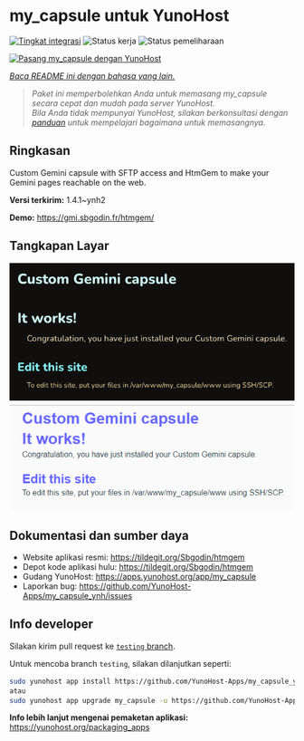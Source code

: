 <!--
N.B.: README ini dibuat secara otomatis oleh <https://github.com/YunoHost/apps/tree/master/tools/readme_generator>
Ini TIDAK boleh diedit dengan tangan.
-->

# my_capsule untuk YunoHost

[![Tingkat integrasi](https://dash.yunohost.org/integration/my_capsule.svg)](https://ci-apps.yunohost.org/ci/apps/my_capsule/) ![Status kerja](https://ci-apps.yunohost.org/ci/badges/my_capsule.status.svg) ![Status pemeliharaan](https://ci-apps.yunohost.org/ci/badges/my_capsule.maintain.svg)

[![Pasang my_capsule dengan YunoHost](https://install-app.yunohost.org/install-with-yunohost.svg)](https://install-app.yunohost.org/?app=my_capsule)

*[Baca README ini dengan bahasa yang lain.](./ALL_README.md)*

> *Paket ini memperbolehkan Anda untuk memasang my_capsule secara cepat dan mudah pada server YunoHost.*  
> *Bila Anda tidak mempunyai YunoHost, silakan berkonsultasi dengan [panduan](https://yunohost.org/install) untuk mempelajari bagaimana untuk memasangnya.*

## Ringkasan

Custom Gemini capsule with SFTP access and HtmGem to make your Gemini pages reachable on the web.


**Versi terkirim:** 1.4.1~ynh2

**Demo:** <https://gmi.sbgodin.fr/htmgem/>

## Tangkapan Layar

![Tangkapan Layar pada my_capsule](./doc/screenshots/screenshot1.png)
![Tangkapan Layar pada my_capsule](./doc/screenshots/screenshot2.png)

## Dokumentasi dan sumber daya

- Website aplikasi resmi: <https://tildegit.org/Sbgodin/htmgem>
- Depot kode aplikasi hulu: <https://tildegit.org/Sbgodin/htmgem>
- Gudang YunoHost: <https://apps.yunohost.org/app/my_capsule>
- Laporkan bug: <https://github.com/YunoHost-Apps/my_capsule_ynh/issues>

## Info developer

Silakan kirim pull request ke [`testing` branch](https://github.com/YunoHost-Apps/my_capsule_ynh/tree/testing).

Untuk mencoba branch `testing`, silakan dilanjutkan seperti:

```bash
sudo yunohost app install https://github.com/YunoHost-Apps/my_capsule_ynh/tree/testing --debug
atau
sudo yunohost app upgrade my_capsule -u https://github.com/YunoHost-Apps/my_capsule_ynh/tree/testing --debug
```

**Info lebih lanjut mengenai pemaketan aplikasi:** <https://yunohost.org/packaging_apps>
